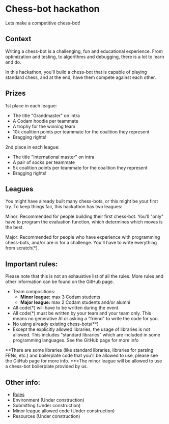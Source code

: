 # Chess-bot hackathon
Lets make a competitive chess-bot!

## Context
Writing a chess-bot is a challenging, fun and educational experience. From
optimization and testing, to algorithms and debugging, there is a lot to learn
and do.

In this hackathon, you'll build a chess-bot that is capable of playing standard
chess, and at the end, have them compete against each other.

## Prizes
1st place in each league:
- The title "Grandmaster" on intra
- A Codam hoodie per teammate
- A trophy for the winning team
- 10k coalition points per teammate for the coalition they represent
- Bragging rights!

2nd place in each league:
- The title "International master" on intra
- A pair of socks per teammate
- 5k coalition points per teammate for the coalition they represent
- Bragging rights!

## Leagues
You might have already built many chess-bots, or this might be your first try.
To keep things fair, this hackathon has two leagues:

Minor:
	Recommended for people building their first chess-bot. You'll "only" have
	to program the evaluation function, which determines which moves is the
	best.

Major:
	Recommended for people who have experience with programming chess-bots,
	and/or are in for a challenge. You'll have to write everything from
	scratch(\*).

## Important rules:
Please note that this is not an exhaustive list of all the rules. More rules and
other information can be found on the GitHub page.

- Team compositions:
	- **Minor league:**	max 3 Codam students
	- **Major league:**	max 2 Codam students and/or alumni
- All code(\*) will have to be written during the event.
- All code(\*) must be written by your team and your team only. This means no
generative AI or asking a "friend" to write the code for you.
- No using already existing chess-bots(\*\*)
- Except the explicitly allowed libraries, the usage of libraries is not
allowed. This includes "standard libraries" which are included in some
programming languages. See the GitHub page for more info

\*=There are some libraries (like standard libraries, libraries for parsing
FENs, etc.) and boilerplate code that you'll be allowed to use, please see
the GitHub page for more info.
\*\*=The minor league will be allowed to use a chess-bot boilerplate provided by
us.

## Other info:
- [Rules](https://github.com/codam-coding-college/chess-hackathon/blob/master/rules.md)
- Environment (Under construction)
- Submitting (Under construction)
- Minor league allowed code (Under construction)
- Resources (Under construction)
